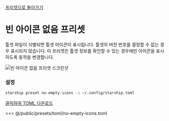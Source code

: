 [프리셋으로 돌아가기](./#no-empty-icons)

# 빈 아이콘 없음 프리셋

툴셋 파일이 식별되면 툴셋 아이콘이 표시됩니다. 툴셋의 버전 번호를 결정할 수 없는 경우 표시되지 않습니다. 이 프리셋은 툴셋 정보를 확인할 수 있는 경우에만 아이콘을 표시하도록 동작을 변경합니다.

![빈 아이콘 없음 프리셋 스크린샷](/presets/img/no-empty-icons.png)

### 설정

```sh
starship preset no-empty-icons -o ~/.config/starship.toml
```

[클릭하여 TOML 다운로드](/presets/toml/no-empty-icons.toml)

<<< @/public/presets/toml/no-empty-icons.toml